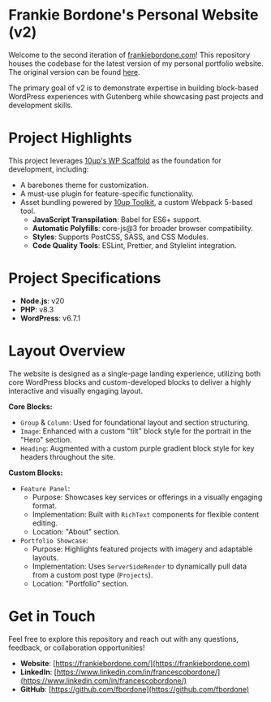# Frankie Bordone's Personal Website (v2)

Welcome to the second iteration of [frankiebordone.com](https://frankiebordone.com)! This repository houses the codebase for the latest version of my personal portfolio website. The original version can be found [here](https://github.com/fbordone/frankiebordone).

The primary goal of v2 is to demonstrate expertise in building block-based WordPress experiences with Gutenberg while showcasing past projects and development skills.

# Project Highlights

This project leverages [10up's WP Scaffold](https://github.com/10up/wp-scaffold) as the foundation for development, including:
- A barebones theme for customization.
- A must-use plugin for feature-specific functionality.
- Asset bundling powered by [10up Toolkit](https://github.com/10up/10up-toolkit), a custom Webpack 5-based tool.
	- **JavaScript Transpilation**: Babel for ES6+ support.
	- **Automatic Polyfills**: core-js@3 for broader browser compatibility.
	- **Styles**: Supports PostCSS, SASS, and CSS Modules.
	- **Code Quality Tools**: ESLint, Prettier, and Stylelint integration.

# Project Specifications

- **Node.js**: v20
- **PHP**: v8.3
- **WordPress**: v6.7.1

# Layout Overview

The website is designed as a single-page landing experience, utilizing both core WordPress blocks and custom-developed blocks to deliver a highly interactive and visually engaging layout.

**Core Blocks:**
- `Group` & `Column`: Used for foundational layout and section structuring.
- `Image`: Enhanced with a custom "tilt" block style for the portrait in the "Hero" section.
- `Heading`: Augmented with a custom purple gradient block style for key headers throughout the site.

**Custom Blocks:**
- `Feature Panel`:
	- Purpose: Showcases key services or offerings in a visually engaging format.
	- Implementation: Built with `RichText` components for flexible content editing.
	- Location: "About" section.
- `Portfolio Showcase`:
	- Purpose: Highlights featured projects with imagery and adaptable layouts.
	- Implementation: Uses `ServerSideRender` to dynamically pull data from a custom post type (`Projects`).
	- Location: "Portfolio" section.

# Get in Touch
Feel free to explore this repository and reach out with any questions, feedback, or collaboration opportunities!
- **Website**: [https://frankiebordone.com/](https://frankiebordone.com)
- **LinkedIn**: [https://www.linkedin.com/in/francescobordone/](https://www.linkedin.com/in/francescobordone/)
- **GitHub**: [https://github.com/fbordone](https://github.com/fbordone)
